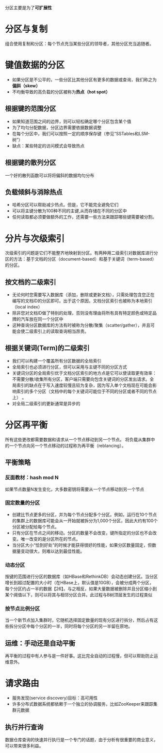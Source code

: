 分区主要是为了**可扩展性**

# 分区与复制
组合使用复制和分区：每个节点充当某些分区的领导者，其他分区充当追随者。

# 键值数据的分区
* ​ 如果分区是不公平的，一些分区比其他分区有更多的数据或查询，我们称之为**偏斜（skew）**
* 不均衡导致的高负载的分区被称为**热点（hot spot）**

## 根据键的范围分区
* 如果知道范围之间的边界，则可以轻松确定哪个分区包含某个值
* 为了均匀分配数据，分区边界需要依据数据调整
* 在每个分区中，我们可以按照一定的顺序保存键（参见“SSTables和LSM-树”）
* 缺点：某些特定的访问模式会导致热点

## 根据键的散列分区
一个好的散列函数可以将将偏斜的数据均匀分布

## 负载倾斜与消除热点
* 哈希分区可以帮助减少热点。但是，它不能完全避免它们
* 可以将主键分散为100种不同的主键,从而存储在不同的分区中
* 任何读取都必须要做额外的工作，还需要一些方法来跟踪哪些键需要被分割。

# 分片与次级索引
​ 次级索引的问题是它们不能整齐地映射到分区。有两种用二级索引对数据库进行分区的方法：基于文档的分区（document-based）和基于关键词（term-based）的分区。

## 按文档的二级索引
* 无论何时您需要写入数据库（添加，删除或更新文档），只需处理包含您正在编写的文档ID的分区即可。出于这个原因，文档分区索引也被称为本地索引（local index）
* 除非您对文档ID做了特别的处理，否则没有理由将所有具有特定颜色或特定品牌的汽车放在同一个分区中
* 这种查询分区数据库的方法有时被称为分散/聚集（scatter/gather），并且可能会使二级索引上的读取查询相当昂贵。

## 根据关键词(Term)的二级索引
* 我们可以构建一个覆盖所有分区数据的全局索引
* 全局索引也必须进行分区，但可以采用与主键不同的分区方式
* 关键词分区的全局索引优于文档分区索引的地方点是它可以使读取更有效率：不需要分散/收集所有分区，客户端只需要向包含关键词的分区发出请求。全局索引的缺点在于写入速度较慢且较为复杂，因为写入单个文档现在可能会影响索引的多个分区（文档中的每个关键词可能位于不同的分区或者不同的节点上） 。
* 对全局二级索引的更新通常是异步的

# 分区再平衡
所有这些更改都需要数据和请求从一个节点移动到另一个节点。 将负载从集群中的一个节点向另一个节点移动的过程称为再平衡（reblancing）。

## 平衡策略

### 反面教材：hash mod N
如果节点数量N发生变化，大多数密钥将需要从一个节点移动到另一个节点

### 固定数量的分区
* 创建比节点更多的分区，并为每个节点分配多个分区。例如，运行在10个节点的集群上的数据库可能会从一开始就被拆分为1,000个分区，因此大约有100个分区被分配给每个节点。
* 只有分区在节点之间的移动。分区的数量不会改变，键所指定的分区也不会改变。唯一改变的是分区所在的节点。
* 当分区大小“恰到好处”的时候才能获得很好的性能，如果分区数量固定，但数据量变动很大，则难以达到最佳性能。

### 动态分区
按键的范围进行分区的数据库（如HBase和RethinkDB）会动态创建分区。当分区增长到超过配置的大小时（在HBase上，默认值是10GB），会被分成两个分区，每个分区约占一半的数据【26】。与之相反，如果大量数据被删除并且分区缩小到某个阈值以下，则可以将其与相邻分区合并。此过程与B树顶层发生的过程类似

### 按节点比例分区
当一个新节点加入集群时，它随机选择固定数量的现有分区进行拆分，然后占有这些拆分分区中每个分区的一半，同时将每个分区的另一半留在原地。

## 运维：手动还是自动平衡
再平衡的过程中有人参与是一件好事。这比完全自动的过程慢，但可以帮助防止运维意外。

# 请求路由
 * 服务发现(service discovery)目标：高可用性
 * 许多分布式数据系统都依赖于一个独立的协调服务，比如ZooKeeper来跟踪集群元数据

 ## 执行并行查询
数据仓库查询的快速并行执行是一个专门的话题，由于分析有很重要的商业意义，可以带来很多利益。






